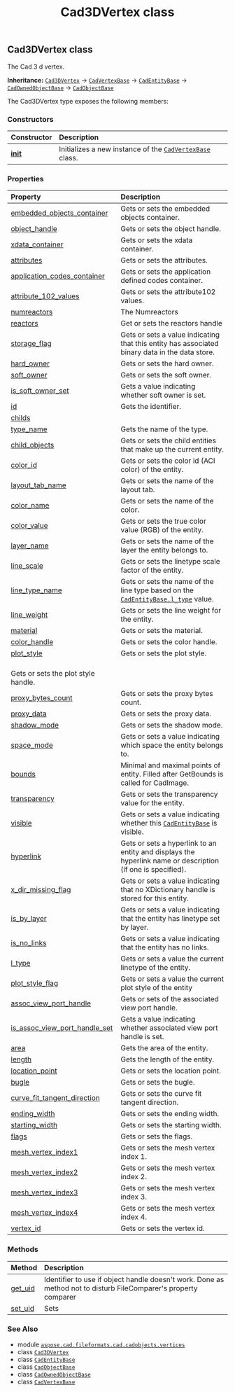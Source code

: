 ﻿---
title: Cad3DVertex class
second_title: Aspose.CAD for Python via .NET API References
description: 
type: docs
weight: 20
url: /python-net/aspose.cad.fileformats.cad.cadobjects.vertices/cad3dvertex/
is_root: false
---

## Cad3DVertex class

The Cad 3 d vertex.



**Inheritance:** [`Cad3DVertex`](/cad/python-net/aspose.cad.fileformats.cad.cadobjects.vertices/cad3dvertex) → 
[`CadVertexBase`](/cad/python-net/aspose.cad.fileformats.cad.cadobjects.vertices/cadvertexbase) → 
[`CadEntityBase`](/cad/python-net/aspose.cad.fileformats.cad.cadobjects/cadentitybase) → 
[`CadOwnedObjectBase`](/cad/python-net/aspose.cad.fileformats.cad.cadobjects/cadownedobjectbase) → 
[`CadObjectBase`](/cad/python-net/aspose.cad.fileformats.cad.cadobjects/cadobjectbase)



The Cad3DVertex type exposes the following members:

### Constructors
| Constructor | Description |
| :- | :- |
| [__init__](/cad/python-net/aspose.cad.fileformats.cad.cadobjects.vertices/cad3dvertex/__init__/#) | Initializes a new instance of the [`CadVertexBase`](/cad/python-net/aspose.cad.fileformats.cad.cadobjects.vertices/cadvertexbase) class. |


### Properties
| Property | Description |
| :- | :- |
| [embedded_objects_container](/cad/python-net/aspose.cad.fileformats.cad.cadobjects.vertices/cad3dvertex/embedded_objects_container) | Gets or sets the embedded objects container. |
| [object_handle](/cad/python-net/aspose.cad.fileformats.cad.cadobjects.vertices/cad3dvertex/object_handle) | Gets or sets the object handle. |
| [xdata_container](/cad/python-net/aspose.cad.fileformats.cad.cadobjects.vertices/cad3dvertex/xdata_container) | Gets or sets the xdata container. |
| [attributes](/cad/python-net/aspose.cad.fileformats.cad.cadobjects.vertices/cad3dvertex/attributes) | Gets or sets the attributes. |
| [application_codes_container](/cad/python-net/aspose.cad.fileformats.cad.cadobjects.vertices/cad3dvertex/application_codes_container) | Gets or sets the application defined codes container. |
| [attribute_102_values](/cad/python-net/aspose.cad.fileformats.cad.cadobjects.vertices/cad3dvertex/attribute_102_values) | Gets or sets the attribute102 values. |
| [numreactors](/cad/python-net/aspose.cad.fileformats.cad.cadobjects.vertices/cad3dvertex/numreactors) | The Numreactors |
| [reactors](/cad/python-net/aspose.cad.fileformats.cad.cadobjects.vertices/cad3dvertex/reactors) | Get or sets the reactors handle |
| [storage_flag](/cad/python-net/aspose.cad.fileformats.cad.cadobjects.vertices/cad3dvertex/storage_flag) | Gets or sets a value indicating that this entity has associated binary data in the data store. |
| [hard_owner](/cad/python-net/aspose.cad.fileformats.cad.cadobjects.vertices/cad3dvertex/hard_owner) | Gets or sets the hard owner. |
| [soft_owner](/cad/python-net/aspose.cad.fileformats.cad.cadobjects.vertices/cad3dvertex/soft_owner) | Gets or sets the soft owner. |
| [is_soft_owner_set](/cad/python-net/aspose.cad.fileformats.cad.cadobjects.vertices/cad3dvertex/is_soft_owner_set) | Gets a value indicating whether soft owner is set. |
| [id](/cad/python-net/aspose.cad.fileformats.cad.cadobjects.vertices/cad3dvertex/id) | Gets the identifier. |
| [childs](/cad/python-net/aspose.cad.fileformats.cad.cadobjects.vertices/cad3dvertex/childs) |  |
| [type_name](/cad/python-net/aspose.cad.fileformats.cad.cadobjects.vertices/cad3dvertex/type_name) | Gets the name of the type. |
| [child_objects](/cad/python-net/aspose.cad.fileformats.cad.cadobjects.vertices/cad3dvertex/child_objects) | Gets or sets the child entities that make up the current entity. |
| [color_id](/cad/python-net/aspose.cad.fileformats.cad.cadobjects.vertices/cad3dvertex/color_id) | Gets or sets the color id (ACI color) of the entity. |
| [layout_tab_name](/cad/python-net/aspose.cad.fileformats.cad.cadobjects.vertices/cad3dvertex/layout_tab_name) | Gets or sets the name of the layout tab. |
| [color_name](/cad/python-net/aspose.cad.fileformats.cad.cadobjects.vertices/cad3dvertex/color_name) | Gets or sets the name of the color. |
| [color_value](/cad/python-net/aspose.cad.fileformats.cad.cadobjects.vertices/cad3dvertex/color_value) | Gets or sets the true color value (RGB) of the entity. |
| [layer_name](/cad/python-net/aspose.cad.fileformats.cad.cadobjects.vertices/cad3dvertex/layer_name) | Gets or sets the name of the layer the entity belongs to. |
| [line_scale](/cad/python-net/aspose.cad.fileformats.cad.cadobjects.vertices/cad3dvertex/line_scale) | Gets or sets the linetype scale factor of the entity. |
| [line_type_name](/cad/python-net/aspose.cad.fileformats.cad.cadobjects.vertices/cad3dvertex/line_type_name) | Gets or sets the name of the line type based on the [`CadEntityBase.l_type`](/cad/python-net/aspose.cad.fileformats.cad.cadobjects/cadentitybase#l_type) value. |
| [line_weight](/cad/python-net/aspose.cad.fileformats.cad.cadobjects.vertices/cad3dvertex/line_weight) | Gets or sets the line weight for the entity. |
| [material](/cad/python-net/aspose.cad.fileformats.cad.cadobjects.vertices/cad3dvertex/material) | Gets or sets the material. |
| [color_handle](/cad/python-net/aspose.cad.fileformats.cad.cadobjects.vertices/cad3dvertex/color_handle) | Gets or sets the color handle. |
| [plot_style](/cad/python-net/aspose.cad.fileformats.cad.cadobjects.vertices/cad3dvertex/plot_style) | Gets or sets the plot style.<br/>Gets or sets the plot style handle. |
| [proxy_bytes_count](/cad/python-net/aspose.cad.fileformats.cad.cadobjects.vertices/cad3dvertex/proxy_bytes_count) | Gets or sets the proxy bytes count. |
| [proxy_data](/cad/python-net/aspose.cad.fileformats.cad.cadobjects.vertices/cad3dvertex/proxy_data) | Gets or sets the proxy data. |
| [shadow_mode](/cad/python-net/aspose.cad.fileformats.cad.cadobjects.vertices/cad3dvertex/shadow_mode) | Gets or sets the shadow mode. |
| [space_mode](/cad/python-net/aspose.cad.fileformats.cad.cadobjects.vertices/cad3dvertex/space_mode) | Gets or sets a value indicating which space the entity belongs to. |
| [bounds](/cad/python-net/aspose.cad.fileformats.cad.cadobjects.vertices/cad3dvertex/bounds) | Minimal and maximal points of entity. Filled after GetBounds is called for CadImage. |
| [transparency](/cad/python-net/aspose.cad.fileformats.cad.cadobjects.vertices/cad3dvertex/transparency) | Gets or sets the transparency value for the entity. |
| [visible](/cad/python-net/aspose.cad.fileformats.cad.cadobjects.vertices/cad3dvertex/visible) | Gets or sets a value indicating whether this [`CadEntityBase`](/cad/python-net/aspose.cad.fileformats.cad.cadobjects/cadentitybase) is visible. |
| [hyperlink](/cad/python-net/aspose.cad.fileformats.cad.cadobjects.vertices/cad3dvertex/hyperlink) | Gets or sets a hyperlink to an entity and displays the hyperlink name or description (if one is specified). |
| [x_dir_missing_flag](/cad/python-net/aspose.cad.fileformats.cad.cadobjects.vertices/cad3dvertex/x_dir_missing_flag) | Gets or sets a value indicating that no XDictionary handle is stored for this entity. |
| [is_by_layer](/cad/python-net/aspose.cad.fileformats.cad.cadobjects.vertices/cad3dvertex/is_by_layer) | Gets or sets a value indicating that the entity has linetype set by layer. |
| [is_no_links](/cad/python-net/aspose.cad.fileformats.cad.cadobjects.vertices/cad3dvertex/is_no_links) | Gets or sets a value indicating that the entity has no links. |
| [l_type](/cad/python-net/aspose.cad.fileformats.cad.cadobjects.vertices/cad3dvertex/l_type) | Gets or sets a value the current linetype of the entity. |
| [plot_style_flag](/cad/python-net/aspose.cad.fileformats.cad.cadobjects.vertices/cad3dvertex/plot_style_flag) | Gets or sets a value the current plot style of the entity |
| [assoc_view_port_handle](/cad/python-net/aspose.cad.fileformats.cad.cadobjects.vertices/cad3dvertex/assoc_view_port_handle) | Gets or sets of the associated view port handle. |
| [is_assoc_view_port_handle_set](/cad/python-net/aspose.cad.fileformats.cad.cadobjects.vertices/cad3dvertex/is_assoc_view_port_handle_set) | Gets a value indicating whether associated view port handle is set. |
| [area](/cad/python-net/aspose.cad.fileformats.cad.cadobjects.vertices/cad3dvertex/area) | Gets the area of the entity. |
| [length](/cad/python-net/aspose.cad.fileformats.cad.cadobjects.vertices/cad3dvertex/length) | Gets the length of the entity. |
| [location_point](/cad/python-net/aspose.cad.fileformats.cad.cadobjects.vertices/cad3dvertex/location_point) | Gets or sets the location point. |
| [bugle](/cad/python-net/aspose.cad.fileformats.cad.cadobjects.vertices/cad3dvertex/bugle) | Gets or sets the bugle. |
| [curve_fit_tangent_direction](/cad/python-net/aspose.cad.fileformats.cad.cadobjects.vertices/cad3dvertex/curve_fit_tangent_direction) | Gets or sets the curve fit tangent direction. |
| [ending_width](/cad/python-net/aspose.cad.fileformats.cad.cadobjects.vertices/cad3dvertex/ending_width) | Gets or sets the ending width. |
| [starting_width](/cad/python-net/aspose.cad.fileformats.cad.cadobjects.vertices/cad3dvertex/starting_width) | Gets or sets the starting width. |
| [flags](/cad/python-net/aspose.cad.fileformats.cad.cadobjects.vertices/cad3dvertex/flags) | Gets or sets the flags. |
| [mesh_vertex_index1](/cad/python-net/aspose.cad.fileformats.cad.cadobjects.vertices/cad3dvertex/mesh_vertex_index1) | Gets or sets the mesh vertex index 1. |
| [mesh_vertex_index2](/cad/python-net/aspose.cad.fileformats.cad.cadobjects.vertices/cad3dvertex/mesh_vertex_index2) | Gets or sets the mesh vertex index 2. |
| [mesh_vertex_index3](/cad/python-net/aspose.cad.fileformats.cad.cadobjects.vertices/cad3dvertex/mesh_vertex_index3) | Gets or sets the mesh vertex index 3. |
| [mesh_vertex_index4](/cad/python-net/aspose.cad.fileformats.cad.cadobjects.vertices/cad3dvertex/mesh_vertex_index4) | Gets or sets the mesh vertex index 4. |
| [vertex_id](/cad/python-net/aspose.cad.fileformats.cad.cadobjects.vertices/cad3dvertex/vertex_id) | Gets or sets the vertex id. |


### Methods
| Method | Description |
| :- | :- |
| [get_uid](/cad/python-net/aspose.cad.fileformats.cad.cadobjects.vertices/cad3dvertex/get_uid/#) | Identifier to use if object handle doesn't work. Done as method not to disturb FileComparer's property comparer |
| [set_uid](/cad/python-net/aspose.cad.fileformats.cad.cadobjects.vertices/cad3dvertex/set_uid/#str) | Sets |



### See Also
* module [`aspose.cad.fileformats.cad.cadobjects.vertices`](..)
* class [`Cad3DVertex`](/cad/python-net/aspose.cad.fileformats.cad.cadobjects.vertices/cad3dvertex)
* class [`CadEntityBase`](/cad/python-net/aspose.cad.fileformats.cad.cadobjects/cadentitybase)
* class [`CadObjectBase`](/cad/python-net/aspose.cad.fileformats.cad.cadobjects/cadobjectbase)
* class [`CadOwnedObjectBase`](/cad/python-net/aspose.cad.fileformats.cad.cadobjects/cadownedobjectbase)
* class [`CadVertexBase`](/cad/python-net/aspose.cad.fileformats.cad.cadobjects.vertices/cadvertexbase)
